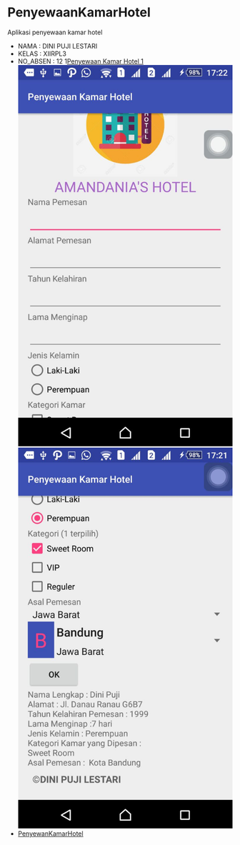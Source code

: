 # PenyewaanKamarHotel
Aplikasi penyewaan kamar hotel
* NAMA      : DINI PUJI LESTARI
* KELAS     : XIIRPL3 
* NO_ABSEN  : 12
1[Penyewaan Kamar Hotel 1](https://github.com/dinipuji/PenyewaanKamarHotel/blob/master/Penyewaan%20Kamar%20Hotel%201.jpeg)
![Penyewaan Kamar Hotel 2](https://github.com/dinipuji/PenyewaanKamarHotel/blob/master/Penyewaan%20Kamar%20Hotel%202.jpeg)
![Penyewaan Kamar Hotel 3](https://github.com/dinipuji/PenyewaanKamarHotel/blob/master/Penyewaan%20Kamar%20Hotel%203.jpeg)
* [PenyewanKamarHotel](https://github.com/dinipuji/PenyewaanKamarHotel/blob/master/Penyewaan%20Kamar%20Hotel.apk)
